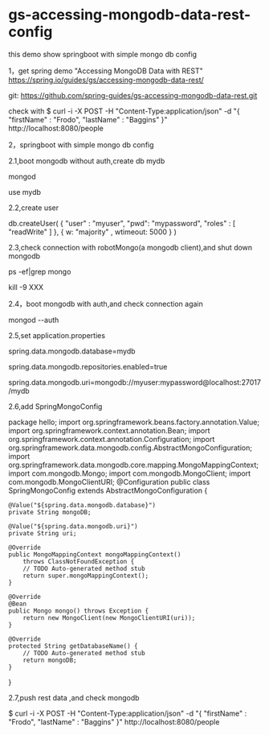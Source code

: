 # gs-accessing-mongodb-data-rest-config
this demo show springboot with simple mongo db config

1，get spring demo "Accessing MongoDB Data with REST"
https://spring.io/guides/gs/accessing-mongodb-data-rest/

git:
https://github.com/spring-guides/gs-accessing-mongodb-data-rest.git

check with
$ curl -i -X POST -H "Content-Type:application/json" -d "{  \"firstName\" : \"Frodo\",  \"lastName\" : \"Baggins\" }" http://localhost:8080/people

2，springboot with simple mongo db config

2.1,boot mongodb without auth,create db mydb

mongod

use mydb

2.2,create user

db.createUser( { "user" : "myuser",
                 "pwd": "mypassword",
                 "roles" : [ "readWrite"
                             ] },
               { w: "majority" , wtimeout: 5000 } )
	       
2.3,check connection with robotMongo(a mongodb client),and shut down mongodb

ps -ef|grep mongo

kill -9 XXX

2.4，boot mongodb with auth,and check connection again

mongod --auth

2.5,set application.properties

spring.data.mongodb.database=mydb

spring.data.mongodb.repositories.enabled=true

spring.data.mongodb.uri=mongodb://myuser:mypassword@localhost:27017/mydb

2.6,add SpringMongoConfig

package hello;
import org.springframework.beans.factory.annotation.Value;
import org.springframework.context.annotation.Bean;
import org.springframework.context.annotation.Configuration;
import org.springframework.data.mongodb.config.AbstractMongoConfiguration;
import org.springframework.data.mongodb.core.mapping.MongoMappingContext;
import com.mongodb.Mongo;
import com.mongodb.MongoClient;
import com.mongodb.MongoClientURI;
@Configuration
public class SpringMongoConfig extends AbstractMongoConfiguration {

    @Value("${spring.data.mongodb.database}")
    private String mongoDB;

	@Value("${spring.data.mongodb.uri}")
    private String uri;

    @Override
    public MongoMappingContext mongoMappingContext()
        throws ClassNotFoundException {
        // TODO Auto-generated method stub
        return super.mongoMappingContext();
    }

    @Override
    @Bean
    public Mongo mongo() throws Exception {
        return new MongoClient(new MongoClientURI(uri));
    }

    @Override
    protected String getDatabaseName() {
        // TODO Auto-generated method stub
        return mongoDB;
    }
}

2.7,push rest data ,and check mongodb

$ curl -i -X POST -H "Content-Type:application/json" -d "{  \"firstName\" : \"Frodo\",  \"lastName\" : \"Baggins\" }" http://localhost:8080/people

